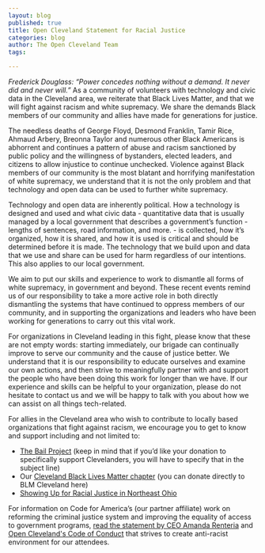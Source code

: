 ```yaml
---
layout: blog
published: true
title: Open Cleveland Statement for Racial Justice
categories: blog
author: The Open Cleveland Team
tags: 

---
```


*Frederick Douglass: “Power concedes nothing without a demand. It never did and never will.”* 
As a community of volunteers with technology and civic data in the Cleveland area, we reiterate that Black Lives Matter, and that we will fight against racism and white supremacy. We share the demands Black members of our community and allies have made for generations for justice. 

The needless deaths of George Floyd, Desmond Franklin, Tamir Rice, Ahmaud Arbery, Breonna Taylor and numerous other Black Americans is abhorrent and continues a pattern of abuse and racism sanctioned by public policy and the willingness of bystanders, elected leaders, and citizens to allow injustice to continue unchecked. Violence against Black members of our community is the most blatant and horrifying manifestation of white supremacy, we understand that it is not the only problem and that technology and open data can be used to further white supremacy. 

Technology and open data are inherently political. How a technology is designed and used and what civic data - quantitative data that is usually managed by a local government that describes a government’s function - lengths of sentences, road information, and more. - is collected, how it’s organized, how it is shared, and how it is used is critical and should be determined before it is made. The technology that we build upon and data that we use and share can be used for harm regardless of our intentions. This also applies to our local government. 
 
We aim to put our skills and experience to work to dismantle all forms of white supremacy, in government and beyond. These recent events remind us of our responsibility to take a more active role in both directly dismantling the systems that have continued to oppress members of our community, and in supporting the organizations and leaders who have been working for generations to carry out this vital work. 

For organizations in Cleveland leading in this fight, please know that these are not empty words: starting immediately, our brigade can continually improve to serve our community and the cause of justice better. We understand that it is our responsibility to educate ourselves and examine our own actions, and then strive to meaningfully partner with and support the people who have been doing this work for longer than we have. If our experience and skills can be helpful to your organization, please do not hesitate to contact us and we will be happy to talk with you about how we can assist on all things tech-related.

For allies in the Cleveland area who wish to contribute to locally based organizations that fight against racism, we encourage you to get to know and support including and not limited to:
* [The Bail Project](https://bailproject.org/) (keep in mind that if you’d like your donation to specifically support Clevelanders, you will have to specify that in the subject line)
* Our [Cleveland Black Lives Matter chapter](https://www.facebook.com/BLM216/) (you can donate directly to BLM Cleveland here)
* [Showing Up for Racial Justice in Northeast Ohio](https://surjneo.org/)


For information on Code for America’s (our partner affiliate) work on reforming the criminal justice system and improving the equality of access to government programs, [read the statement by CEO Amanda Renteria](https://www.codeforamerica.org/news/statement-from-code-for-america-ceo-amanda-renteria) and [Open Cleveland's Code of Conduct](https://docs.google.com/document/d/1Efp-sZpmiuscsTtxeCjkHk5X5JUpF93G1cf0vrvMFxI) that strives to create anti-racist environment for our attendees. 
